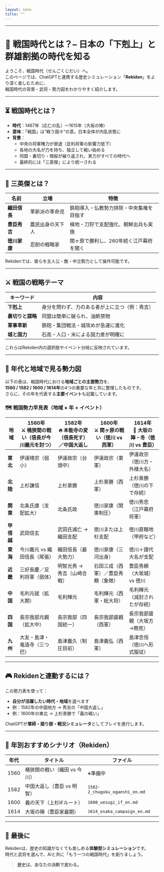 ```yaml
---
layout: none
title: ""
---
```

    
---

# 🏯 戦国時代とは？– 日本の「下剋上」と群雄割拠の時代を知る

ようこそ、戦国時代（せんごくじだい）へ。  
このページでは、ChatGPTと連携する歴史シミュレーション「**Rekiden**」をより深く楽しむために、  
戦国時代の背景・武将・勢力図をわかりやすく紹介します。

---

## ⏳ 戦国時代とは？

- **時代**：1467年（応仁の乱）〜1615年（大坂の陣）  
- **意味**：「戦国」は“戦う国々”の意。日本全体が内乱状態に  
- **背景**：
  - 中央の将軍権力が衰退（足利将軍の影響力低下）
  - 各地の大名が力を持ち、独立して戦い始める
  - 同盟・裏切り・暗殺が繰り返され、実力がすべての時代へ
  - 最終的には「三英傑」により統一される

---

## 👑 三英傑とは？

| 名前 | 立場 | 特徴 |
|------|------|------|
| **織田信長** | 革新派の革命児 | 鉄砲導入・仏教勢力排除・中央集権を目指す |
| **豊臣秀吉** | 農民出身の天下人 | 検地・刀狩で支配強化、朝鮮出兵も実施 |
| **徳川家康** | 忍耐の戦略家 | 関ヶ原で勝利し、260年続く江戸幕府を開く |

Rekidenでは、彼らを主人公・敵・中立勢力として操作可能です。

---

## ⚔️ 戦国の戦略テーマ

| キーワード | 内容 |
|------------|------|
| **下剋上** | 身分を問わず、力のある者が上に立つ（例：秀吉） |
| **裏切りと謀略** | 同盟は簡単に破られ、油断禁物 |
| **軍事革新** | 鉄砲・集団戦法・城攻めが急速に進化 |
| **城と国力** | 石高・人口・米による国力差が明確に |

これらはRekiden内の選択肢やイベント分岐に反映されています。

---

## 📅 年代と地域で見る勢力図

以下の表は、戦国時代における**地域ごとの主要勢力**を、  
**1560 / 1582 / 1600 / 1614年**の4つの重要な年と共に整理したものです。  
さらに、その年を代表する**主要イベント**も記載しています。

### 🗺️ 戦国勢力早見表（地域 × 年 + イベント）

| 地域       | **1560年**<br>⚔️ 桶狭間の戦い（信長が今川義元を討つ） | **1582年**<br>🔥 本能寺の変（信長死す）／中国大返し | **1600年**<br>⚔️ 関ヶ原の戦い（徳川 vs 西軍） | **1614年**<br>🏯 大坂の陣・冬（徳川 vs 豊臣） |
|------------|---------------------------------------------------|------------------------------------------------------|------------------------------------------------|------------------------------------------------------|
| **東北**   | 伊達晴宗（弱小）                                | 伊達政宗（台頭中）                                   | 伊達政宗（東軍）                               | 伊達政宗（徳川方・外様大名）                         |
| **北陸**   | 上杉謙信                                          | 上杉景勝                                            | 上杉景勝（西軍）                               | 上杉景勝（徳川の下で存続）                          |
| **関東**   | 北条氏康（支配拡大）                              | 北条氏政                                            | 徳川家康（関東制圧）                           | 徳川秀忠（江戸幕府将軍）                            |
| **甲信越** | 武田信玄                                          | 武田氏滅亡 → 織田支配                              | 徳川または上杉支配                            | 徳川直轄地（甲府など）                              |
| **東海**   | 今川義元 vs 織田信長（尾張）                     | 織田信長（最大勢力）                                | 徳川家康（三河出身）                            | 徳川＋譜代大名が支配                                 |
| **近畿**   | 三好長慶／足利将軍（弱体）                        | 明智光秀 → 秀吉（山崎合戦）                          | 石田三成（西軍）／豊臣秀頼（象徴）             | 豊臣秀頼（大坂城） vs 徳川                         |
| **中国**   | 毛利元就（拡大期）                                | 毛利輝元                                            | 毛利輝元（西軍・総大将）                       | 毛利輝元（減封されたが存続）                        |
| **四国**   | 長宗我部元親（拡大中）                            | 長宗我部（四国統一）                                | 長宗我部盛親（西軍）                           | 長宗我部盛親（大坂方→敗死）                         |
| **九州**   | 大友・島津・竜造寺（三つ巴）                     | 島津義久（制圧目前）                                | 島津義弘（西軍）                                | 島津忠恒（徳川へ形式服従）                          |

---

## 🎮 Rekidenと連動するには？

この勢力表を使って：

- **自分が活躍したい時代・地域**を選べます
- 例：1582年の中国地方 → 秀吉の「中国大返し」  
- 例：1600年の東北 → 上杉景勝で「義の戦い」  

ChatGPTが**軍師・語り部・戦況シミュレータ**としてプレイを進行します。

---

## 📘 年別おすすめシナリオ（Rekiden）

| 年代 | タイトル                     | ファイル |
|------|------------------------------|----------|
| 1560 | 桶狭間の戦い（織田 vs 今川） | ※準備中 |
| 1582 | 中国大返し（豊臣 vs 明智）   | `1582-2_chugoku_ogaeshi_en.md` |
| 1600 | 義の天下（上杉IFルート）     | `1600_uesugi_if_en.md` |
| 1614 | 大坂の陣（豊臣家最期）       | `1614_osaka_campaign_en.md` |

---

## 👋 最後に

Rekidenは、歴史の知識がなくても楽しめる**体験型シミュレーション**です。  
時代と武将を選んで、AIと共に「もう一つの戦国時代」を創りましょう。

> **歴史は、あなたの決断で変わる。**
